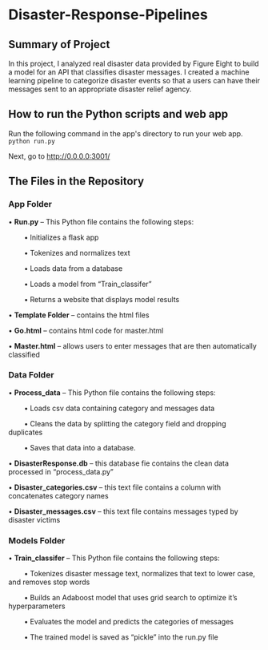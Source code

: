 # Disaster-Response-Pipelines


## Summary of Project
In this project, I analyzed real disaster data provided by Figure Eight to build a model for an API that classifies disaster messages. I created a machine learning pipeline to categorize disaster events so that a users can have their messages sent to an appropriate disaster relief agency.



## How to run the Python scripts and web app
Run the following command in the app's directory to run your web app.
    `python run.py`

Next, go to http://0.0.0.0:3001/



## The Files in the Repository

### App Folder
•	**Run.py** – This Python file contains the following steps: 

  &nbsp;&nbsp;&nbsp;&nbsp;&nbsp;&nbsp;&nbsp;&nbsp;•	Initializes a flask app
  
  &nbsp;&nbsp;&nbsp;&nbsp;&nbsp;&nbsp;&nbsp;&nbsp;•	Tokenizes and normalizes text
  
  &nbsp;&nbsp;&nbsp;&nbsp;&nbsp;&nbsp;&nbsp;&nbsp;•	Loads data from a database
  
  &nbsp;&nbsp;&nbsp;&nbsp;&nbsp;&nbsp;&nbsp;&nbsp;•	Loads a model from “Train_classifer”
  
  &nbsp;&nbsp;&nbsp;&nbsp;&nbsp;&nbsp;&nbsp;&nbsp;•	Returns a website that displays model results
  
•	**Template Folder** – contains the html files

  •	**Go.html** – contains html code for master.html
  
  •	**Master.html** – allows users to enter messages that are then automatically classified

### Data Folder

•	**Process_data** – This Python file contains the following steps: 

  &nbsp;&nbsp;&nbsp;&nbsp;&nbsp;&nbsp;&nbsp;&nbsp;•	Loads csv data containing category and messages data
  
  &nbsp;&nbsp;&nbsp;&nbsp;&nbsp;&nbsp;&nbsp;&nbsp;•	Cleans the data by splitting the category field and dropping duplicates
  
  &nbsp;&nbsp;&nbsp;&nbsp;&nbsp;&nbsp;&nbsp;&nbsp;•	Saves that data into a database.
  
•	**DisasterResponse.db** – this database fie contains the clean data processed in “process_data.py”

•	**Disaster_categories.csv** – this text file contains a column with concatenates category names

•	**Disaster_messages.csv** – this text file contains messages typed by disaster victims

### Models Folder
•	**Train_classifer** – This Python file contains the following steps: 

&nbsp;&nbsp;&nbsp;&nbsp;&nbsp;&nbsp;&nbsp;&nbsp;•	Tokenizes disaster message text, normalizes that text to lower case, and removes stop words

&nbsp;&nbsp;&nbsp;&nbsp;&nbsp;&nbsp;&nbsp;&nbsp;•	Builds an Adaboost model that uses grid search to optimize it’s hyperparameters

&nbsp;&nbsp;&nbsp;&nbsp;&nbsp;&nbsp;&nbsp;&nbsp;•	Evaluates the model and predicts the categories of messages

&nbsp;&nbsp;&nbsp;&nbsp;&nbsp;&nbsp;&nbsp;&nbsp;•	The trained model is saved as “pickle” into the run.py file

